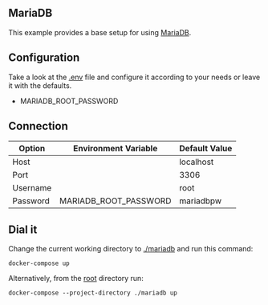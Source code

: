 ## MariaDB

This example provides a base setup for using [MariaDB](https://mariadb.org/).

## Configuration

Take a look at the [.env](.env) file and configure it according to your needs or leave it with the defaults.

- MARIADB_ROOT_PASSWORD

## Connection

| Option   | Environment Variable  | Default Value |
| -------- | --------------------- | ------------- |
| Host     |                       | localhost     |
| Port     |                       | 3306          |
| Username |                       | root          |
| Password | MARIADB_ROOT_PASSWORD | mariadbpw     |

## Dial it

Change the current working directory to [./mariadb](.) and run this command:

```shell
docker-compose up
```

Alternatively, from the [root](/../../) directory run:

```shell
docker-compose --project-directory ./mariadb up
```
